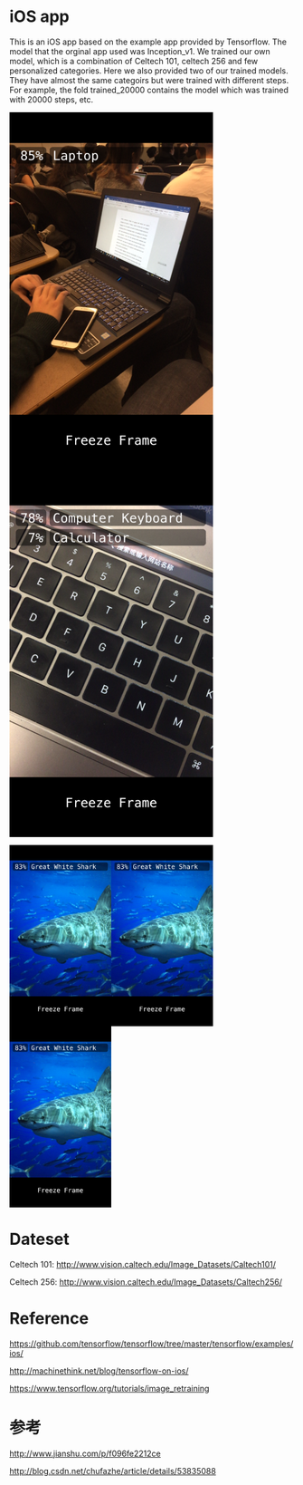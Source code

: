 # iOS app
This is an iOS app based on the example app provided by Tensorflow. The model that the orginal app used was Inception_v1. 
We trained our own model, which is a combination of Celtech 101, celtech 256 and few personalized categories. 
Here we also provided two of our trained models. They have almost the same categoirs but were trained with different steps. For example, the fold trained_20000 contains the model which was trained with 20000 steps, etc.

<img src="https://github.com/EricZhengAZ/Lable-Track1EC601/blob/master/iOS_app/samples/IMG_1378.PNG" width = "360" height = "640" alt="Laptop" align=center /> <img src="https://github.com/EricZhengAZ/Lable-Track1EC601/blob/master/iOS_app/samples/IMG_1377.PNG" width = "360" height = "640" alt="Keyboard" align=center />

<img src="https://github.com/EricZhengAZ/Lable-Track1EC601/blob/master/iOS_app/samples/IMG_1380.PNG" width = "180" height = "320" alt="Keyboard" align=center /><img src="https://github.com/EricZhengAZ/Lable-Track1EC601/blob/master/iOS_app/samples/IMG_1380.PNG" width = "180" height = "320" alt="Keyboard" align=center /><img src="https://github.com/EricZhengAZ/Lable-Track1EC601/blob/master/iOS_app/samples/IMG_1380.PNG" width = "180" height = "320" alt="Keyboard" align=center />

# Dateset
Celtech 101: http://www.vision.caltech.edu/Image_Datasets/Caltech101/

Celtech 256: http://www.vision.caltech.edu/Image_Datasets/Caltech256/

# Reference 
https://github.com/tensorflow/tensorflow/tree/master/tensorflow/examples/ios/

http://machinethink.net/blog/tensorflow-on-ios/

https://www.tensorflow.org/tutorials/image_retraining

# 参考      
http://www.jianshu.com/p/f096fe2212ce

http://blog.csdn.net/chufazhe/article/details/53835088
